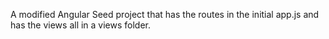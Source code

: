 A modified Angular Seed project that has the routes in the initial app.js and has the views all in a views folder.
